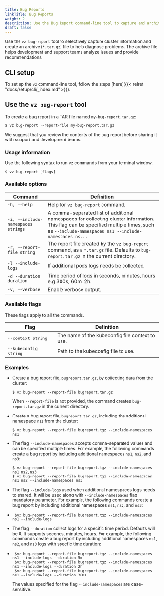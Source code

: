 ```yaml
---
title: Bug Reports
linkTitle: Bug Reports
weight: 2
description: Use the Bug Report command-line tool to capture and archive cluster information
draft: false
---
```


Use the `vz bug-report` tool to selectively capture cluster information and create an archive (`*.tar.gz`) file to help diagnose problems. The archive file helps development and support teams analyze issues and provide recommendations.

## CLI setup
To set up the `vz` command-line tool, follow the steps [here]({{< relref "docs/setup/cli/_index.md" >}}).

## Use the `vz bug-report` tool

To create a bug report in a TAR file named `my-bug-report.tar.gz`:
```shell
$ vz bug-report --report-file my-bug-report.tar.gz
```

We suggest that you review the contents of the bug report before sharing it with support and development teams.

### Usage information

Use the following syntax to run `vz` commands from your terminal window.
```shell
$ vz bug-report [flags]
```
### Available options

| Command                          | Definition                                                                                                                                                                                   |
|----------------------------------|----------------------------------------------------------------------------------------------------------------------------------------------------------------------------------------------|
| `-h, --help `                    | Help for `vz bug-report` command.                                                                                                                                                            |
| `-i, --include-namespaces strings` | A comma-separated list of additional namespaces for collecting cluster information. This flag can be specified multiple times, such as `--include-namespaces ns1 --include-namespaces ns...` |
| `-r, --report-file string`       | The report file created by the `vz bug-report` command, as a `*.tar.gz` file. Defaults to `bug-report.tar.gz` in the current directory.                                                      |
| `-l --include-logs`              | If additional pods logs needs be collected.                                                                                                                                                  |
| `-d --duration duration`         | Time period of logs in seconds, minutes, hours e.g 300s, 60m, 2h.                                                                                                                            |
| `-v, --verbose`                  | Enable verbose output.                                                                                                                                                                       |

### Available flags

These flags apply to all the commands.

| Flag                  | Definition                                   |
|-----------------------|----------------------------------------------|
| `--context string`    | The name of the kubeconfig file context to use. |
| `--kubeconfig string` | Path to the kubeconfig file to use.        |

### Examples

- Create a bug report file, `bugreport.tar.gz`, by collecting data from the cluster:
   ```shell
   $ vz bug-report --report-file bugreport.tar.gz
   ```

  When `--report-file` is not provided, the command creates `bug-report.tar.gz` in the current directory.


- Create a bug report file, `bugreport.tar.gz`, including the additional namespace `ns1` from the cluster:
   ```shell
   $ vz bug-report --report-file bugreport.tgz --include-namespaces ns1
   ```

- The flag `--include-namespaces` accepts comma-separated values and can be specified multiple times.
For example, the following commands create a bug report by including additional namespaces `ns1`, `ns2`, and `ns3`:
   ```shell
   $ vz bug-report --report-file bugreport.tgz --include-namespaces ns1,ns2,ns3
   $ vz bug-report --report-file bugreport.tgz --include-namespaces ns1,ns2 --include-namespaces ns3
   ```
- The flag `--include-logs` used when additional namespaces logs needs to shared. It will be used along with `--include-namespaces` flag mandatory parameter.
For example, the following commands create a bug report by including additional namespaces `ns1`, `ns2`, and `ns3`:
- ```shell
   $vz bug-report --report-file bugreport.tgz --include-namespaces ns1 --include-logs
  ```
- The flag `--duration` collect logs for a specific time period. Defaults will be 0. It supports seconds, minutes, hours.
  For example, the following commands create a bug report by including additional namespaces `ns1`, `ns2`, and `ns3` logs with specfic time duration:
- ```shell
   $vz bug-report --report-file bugreport.tgz --include-namespaces ns1 --include-logs --duration 5m
   $vz bug-report --report-file bugreport.tgz --include-namespaces ns1 --include-logs --duration 2h
   $vz bug-report --report-file bugreport.tgz --include-namespaces ns1 --include-logs --duration 300s
  ```

   The values specified for the flag `--include-namespaces` are case-sensitive.
